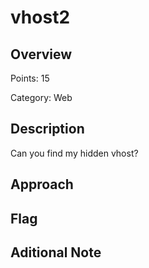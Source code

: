 # vhost2
## Overview 
Points: 15

Category: Web
## Description
Can you find my hidden vhost?
## Approach
    
## Flag

## Aditional Note

